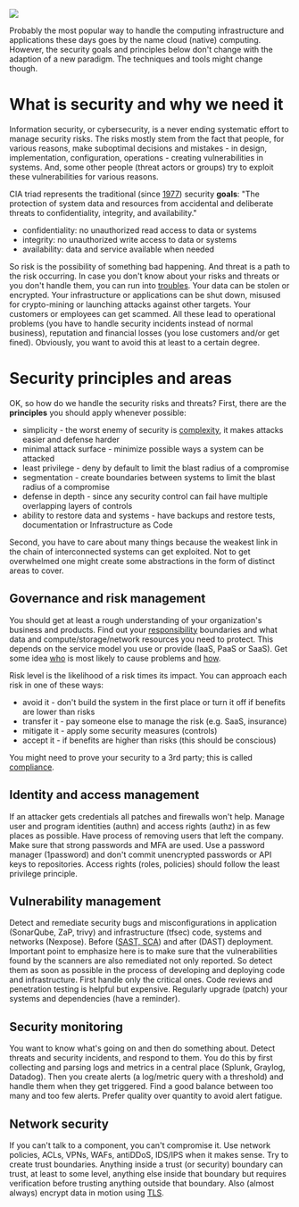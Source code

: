 ![](https://user-images.githubusercontent.com/1047259/222765764-e826697a-0f33-4240-892f-db39265adbbc.png)

Probably the most popular way to handle the computing infrastructure and applications these days goes by the name cloud (native) computing. However, the security goals and principles below don't change with the adaption of a new paradigm. The techniques and tools might change though.

# What is security and why we need it

Information security, or cybersecurity, is a never ending systematic effort to manage security risks. The risks mostly stem from the fact that people, for various reasons, make suboptimal decisions and mistakes - in design, implementation, configuration, operations - creating vulnerabilities in systems. And, some other people (threat actors or groups) try to exploit these vulnerabilities for various reasons.

CIA triad represents the traditional (since [1977](https://nvlpubs.nist.gov/nistpubs/Legacy/SP/nbsspecialpublication500-19.pdf)) security **goals**: "The protection of system data and resources from accidental and deliberate threats to confidentiality, integrity, and availability."

* confidentiality: no unauthorized read access to data or systems
* integrity: no unauthorized write access to data or systems
* availability: data and service available when needed

So risk is the possibility of something bad happening. And threat is a path to the risk occurring. In case you don't know about your risks and threats or you don't handle them, you can run into [troubles](https://www.hackmageddon.com/). Your data can be stolen or encrypted. Your infrastructure or applications can be shut down, misused for crypto-mining or launching attacks against other targets. Your customers or employees can get scammed. All these lead to operational problems (you have to handle security incidents instead of normal business), reputation and financial losses (you lose customers and/or get fined). Obviously, you want to avoid this at least to a certain degree.

# Security principles and areas

OK, so how do we handle the security risks and threats? First, there are the **principles** you should apply whenever possible:

* simplicity - the worst enemy of security is [complexity](https://www.schneier.com/blog/archives/2022/08/security-and-cheap-complexity.html), it makes attacks easier and defense harder
* minimal attack surface - minimize possible ways a system can be attacked
* least privilege - deny by default to limit the blast radius of a compromise
* segmentation - create boundaries between systems to limit the blast radius of a compromise
* defense in depth - since any security control can fail have multiple overlapping layers of controls
* ability to restore data and systems - have backups and restore tests, documentation or Infrastructure as Code

Second, you have to care about many things because the weakest link in the chain of interconnected systems can get exploited. Not to get overwhelmed one might create some abstractions in the form of distinct areas to cover.

## Governance and risk management

You should get at least a rough understanding of your organization's business and products. Find out your [responsibility](https://docs.aws.amazon.com/wellarchitected/latest/security-pillar/shared-responsibility.html) boundaries and what data and compute/storage/network resources you need to protect. This depends on the service model you use or provide (IaaS, PaaS or SaaS). Get some idea [who](https://github.com/jreisinger/docs/blob/master/notes/sec/threat-actors.md) is most likely to cause problems and [how](https://attack.mitre.org).

Risk level is the likelihood of a risk times its impact. You can approach each risk in one of these ways:

* avoid it - don't build the system in the first place or turn it off if benefits are lower than risks
* transfer it - pay someone else to manage the risk (e.g. SaaS, insurance)
* mitigate it - apply some security measures (controls)
* accept it - if benefits are higher than risks (this should be conscious)

You might need to prove your security to a 3rd party; this is called [compliance](https://aws.amazon.com/compliance/).

## Identity and access management

If an attacker gets credentials all patches and firewalls won't help. Manage user and program identities (authn) and access rights (authz) in as few places as possible. Have process of removing users that left the company. Make sure that strong passwords and MFA are used. Use a password manager (1password) and don't commit unencrypted passwords or API keys to repositories. Access rights (roles, policies) should follow the least privilege principle.

## Vulnerability management

Detect and remediate security bugs and misconfigurations in application (SonarQube, ZaP, trivy) and infrastructure (tfsec) code, systems and networks (Nexpose). Before ([SAST, SCA](https://github.blog/2022-09-09-sca-vs-sast-what-are-they-and-which-one-is-right-for-you/)) and after (DAST) deployment. Important point to emphasize here is to make sure that the vulnerabilities found by the scanners are also remediated not only reported. So detect them as soon as possible in the process of developing and deploying code and infrastructure. First handle only the critical ones. Code reviews and penetration testing is helpful but expensive. Regularly upgrade (patch) your systems and dependencies (have a reminder).

## Security monitoring

You want to know what's going on and then do something about. Detect threats and security incidents, and respond to them. You do this by first collecting and parsing logs and metrics in a central place (Splunk, Graylog, Datadog). Then you create alerts (a log/metric query with a threshold) and handle them when they get triggered. Find a good balance between too many and too few alerts. Prefer quality over quantity to avoid alert fatigue.

## Network security

If you can't talk to a component, you can't compromise it. Use network policies, ACLs, VPNs, WAFs, antiDDoS, IDS/IPS when it makes sense. Try to create trust boundaries. Anything inside a trust (or security) boundary can trust, at least to some level, anything else inside that boundary but requires verification before trusting anything outside that boundary. Also (almost always) encrypt data in motion using [TLS](https://github.com/jreisinger/docs/blob/master/notes/go/tls.md).
